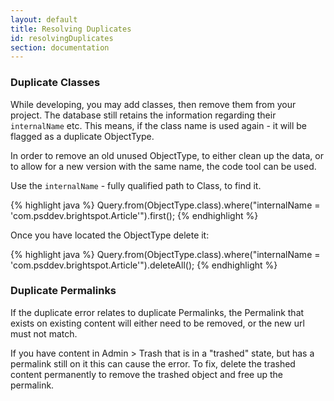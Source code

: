 ```yaml
---
layout: default
title: Resolving Duplicates
id: resolvingDuplicates
section: documentation
---
```


<div markdown="1" class="span12">

### Duplicate Classes

While developing, you may add classes, then remove them from your project. The database still retains the information regarding their `internalName` etc. This means, if the class name is used again - it will be flagged as a duplicate ObjectType.

In order to remove an old unused ObjectType, to either clean up the data, or to allow for a new version with the same name, the code tool can be used.

Use the `internalName` - fully qualified path to Class, to find it.

<div class="highlight">{% highlight java %}
 Query.from(ObjectType.class).where("internalName = 'com.psddev.brightspot.Article'").first();
{% endhighlight %}</div>

Once you have located the ObjectType delete it:

<div class="highlight">{% highlight java %}
 Query.from(ObjectType.class).where("internalName = 'com.psddev.brightspot.Article'").deleteAll();
{% endhighlight %}</div>


### Duplicate Permalinks 

If the duplicate error relates to duplicate Permalinks, the Permalink that exists on existing content will either need to be removed, or the new url must not match.

If you have content in Admin > Trash that is in a "trashed" state, but has a permalink still on it this can cause the error. To fix, delete the trashed content permanently to remove the trashed object and free up the permalink.


</div>